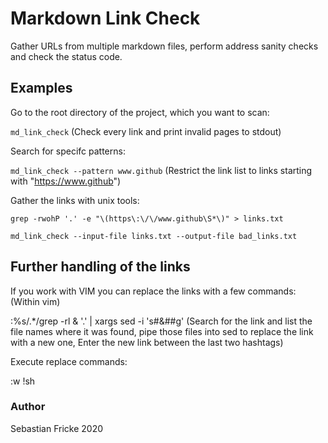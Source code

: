 # Markdown Link Check

Gather URLs from multiple markdown files, perform address sanity checks and check the status code.

## Examples
Go to the root directory of the project, which you want to scan:

`md_link_check`
(Check every link and print invalid pages to stdout)

Search for specifc patterns:

`md_link_check --pattern www.github`
(Restrict the link list to links starting with "https://www.github")

Gather the links with unix tools:

`grep -rwohP '.' -e "\(https\:\/\/www.github\S*\)" > links.txt`

`md_link_check --input-file links.txt --output-file bad_links.txt`

## Further handling of the links

If you work with VIM you can replace the links with a few commands:  
(Within vim)

:%s/.*/grep -rl & '.' | xargs sed -i 's#&##g'
(Search for the link and list the file names where it was found, pipe those files into
 sed to replace the link with a new one, Enter the new link between the last two hashtags)

Execute replace commands:

:w !sh

### Author
Sebastian Fricke
2020
